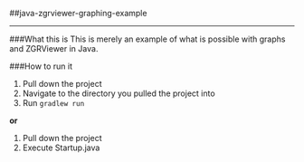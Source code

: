 ##java-zgrviewer-graphing-example

---


###What this is
This is merely an example of what is possible with graphs and ZGRViewer in Java.

###How to run it

1. Pull down the project
2. Navigate to the directory you pulled the project into
3. Run `gradlew run`

__or__

1. Pull down the project
2. Execute Startup.java
